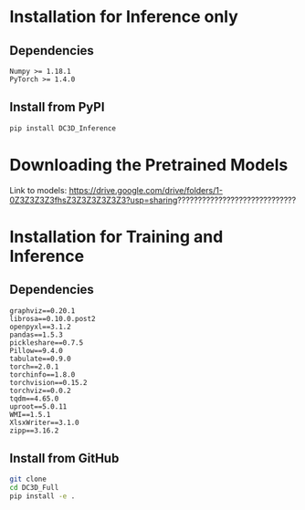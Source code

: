 



# Installation for Inference only

## Dependencies
    Numpy >= 1.18.1
    PyTorch >= 1.4.0

## Install from PyPI
```bash
pip install DC3D_Inference
```

# Downloading the Pretrained Models
Link to models: https://drive.google.com/drive/folders/1-0Z3Z3Z3Z3fhsZ3Z3Z3Z3Z3Z3?usp=sharing?????????????????????????????





# Installation for Training and Inference

## Dependencies
    graphviz==0.20.1
    librosa==0.10.0.post2
    openpyxl==3.1.2
    pandas==1.5.3
    pickleshare==0.7.5
    Pillow==9.4.0
    tabulate==0.9.0
    torch==2.0.1
    torchinfo==1.8.0
    torchvision==0.15.2
    torchviz==0.0.2
    tqdm==4.65.0
    uproot==5.0.11
    WMI==1.5.1
    XlsxWriter==3.1.0
    zipp==3.16.2


## Install from GitHub
```bash
git clone
cd DC3D_Full
pip install -e .
```










